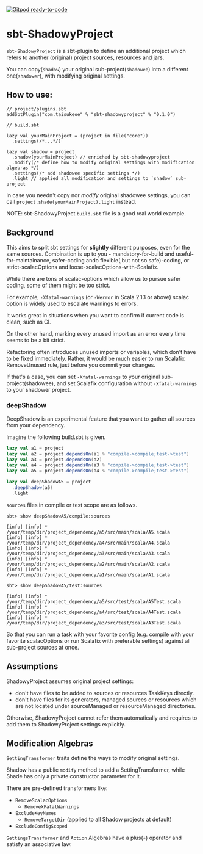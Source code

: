 [![Gitpod ready-to-code](https://img.shields.io/badge/Gitpod-ready--to--code-blue?logo=gitpod)](https://gitpod.io/#https://github.com/taisukeoe/sbt-ShadowyProject)

# sbt-ShadowyProject

`sbt-ShadowyProject` is a sbt-plugin to define an additional project which refers to another (original) project sources, resources and jars. 

You can copy(`shadow`) your original sub-project(`shadowee`) into a different one(`shadower`), with modifying original settings.

## How to use: 

```
// project/plugins.sbt
addSbtPlugin("com.taisukeoe" % "sbt-shadowyproject" % "0.1.0")
```

```
// build.sbt

lazy val yourMainProject = (project in file("core"))
  .settings(/*...*/)

lazy val shadow = project
  .shadow(yourMainProject) // enriched by sbt-shadowyproject
  .modify(/* define how to modify original settings with modification algebras */)
  .settings(/* add shadowee specific settings */)
  .light // applied all modification and settings to `shadow` sub-project
```

In case you needn't copy nor *modify* original shadowee settings, you can call `project.shade(yourMainProject).light` instead.

NOTE: sbt-ShadowyProject `build.sbt` file is a good real world example.

## Background
This aims to split sbt settings for **slightly** different purposes, even for the same sources.
Combination is up to you - mandatory-for-build and useful-for-maintainance, safer-coding ando flexible(,but not so safe)-coding, or strict-scalacOptions and loose-scalacOptions-with-Scalafix.
 
While there are tons of scalac-options which allow us to pursue safer coding, some of them might be too strict.

For example, `-Xfatal-warnings` (or `-Werror` in Scala 2.13 or above) scalac option is widely used to escalate warnings to errors.

It works great in situations when you want to confirm if current code is clean, such as CI. 

On the other hand, marking every unused import as an error every time seems to be a bit strict. 

Refactoring often introduces unused imports or variables, which don't have to be fixed immediately. Rather, it would be much easier to run Scalafix RemoveUnused rule, just before you commit your changes.

If that's a case, you can set `-Xfatal-warnings` to your original sub-project(shadowee), and set Scalafix configuration without `-Xfatal-warnings` to your shadower project. 

### deepShadow

DeepShadow is an experimental feature that you want to gather all sources from your dependency.

Imagine the following build.sbt is given.

```build.sbt
lazy val a1 = project
lazy val a2 = project.dependsOn(a1 % "compile->compile;test->test")
lazy val a3 = project.dependsOn(a2)
lazy val a4 = project.dependsOn(a3 % "compile->compile;test->test")
lazy val a5 = project.dependsOn(a4 % "compile->compile;test->test")

lazy val deepShadowA5 = project
  .deepShadow(a5)
  .light
```

`sources` files in compile or test scope are as follows.

```
sbt> show deepShadowA5/compile:sources

[info] [info] * /your/temp/dir/project_dependency/a5/src/main/scala/A5.scala
[info] [info] * /your/temp/dir/project_dependency/a4/src/main/scala/A4.scala
[info] [info] * /your/temp/dir/project_dependency/a3/src/main/scala/A3.scala
[info] [info] * /your/temp/dir/project_dependency/a2/src/main/scala/A2.scala
[info] [info] * /your/temp/dir/project_dependency/a1/src/main/scala/A1.scala
```

```
sbt> show deepShadowA5/test:sources

[info] [info] * /your/temp/dir/project_dependency/a5/src/test/scala/A5Test.scala
[info] [info] * /your/temp/dir/project_dependency/a4/src/test/scala/A4Test.scala
[info] [info] * /your/temp/dir/project_dependency/a3/src/test/scala/A3Test.scala
```

So that you can run a task with your favorite config (e.g. compile with your favorite scalacOptions or run Scalafix with preferable settings) against all sub-project sources at once.

## Assumptions
ShadowyProject assumes original project settings:

- don't have files to be added to sources or resources TaskKeys directly.
- don't have files for its generators, managed sources or resources which are not located under sourceManaged or resourceManaged directories. 

Otherwise, ShadowyProject cannot refer them automatically and requires to add them to ShadowyProject settings explicitly.

## Modification Algebras

`SettingTransformer` traits define the ways to modify original settings.

Shadow has a public `modify` method to add a SettingTransformer, while Shade has only a private constructor parameter for it. 

There are pre-defined transformers like:

- `RemoveScalacOptions`
  - `RemoveXFatalWarnings`
- `ExcludeKeyNames`
  - `RemoveTargetDir` (applied to all Shadow projects at default)
- `ExcludeConfigScoped`
  
`SettingsTransformer` and `Action` Algebras have a plus(`+`) operator and satisfy an associative law.
